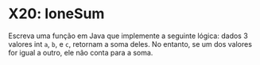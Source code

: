# X20: loneSum

Escreva uma função em Java que implemente a seguinte lógica: dados 3 valores int `a`, `b`, e `c`, retornam a soma deles. No entanto, se um dos valores for igual a outro, ele não conta para a soma.
